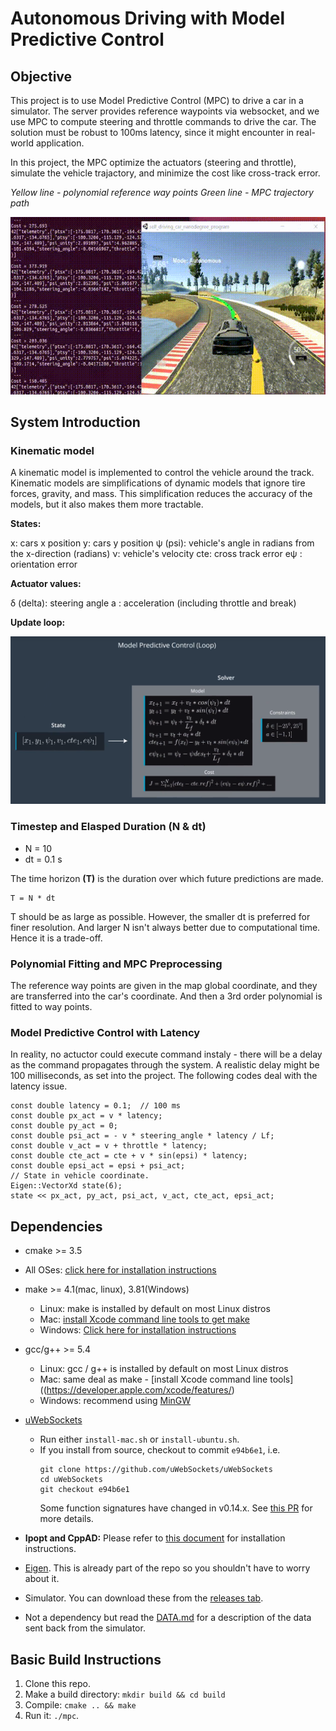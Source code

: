 ﻿# Autonomous Driving with Model Predictive Control


## Objective

This project is to use Model Predictive Control (MPC) to drive a car in a simulator. The server provides reference waypoints via websocket, and we use MPC to compute steering and throttle commands to drive the car. The solution must be robust to 100ms latency, since it might encounter in real-world application.

In this project, the MPC optimize the actuators (steering and throttle), simulate the vehicle trajactory, and minimize the cost like cross-track error.

*Yellow line - polynomial reference way points* 
*Green line - MPC trajectory path*

![GIF][gif]

## System Introduction
### Kinematic model
A kinematic model is implemented to control the vehicle around the track. Kinematic models are simplifications of dynamic models that ignore tire forces, gravity, and mass. This simplification reduces the accuracy of the models, but it also makes them more tractable.

**States:**

x: cars x position
y: cars y position
ψ (psi): vehicle's angle in radians from the x-direction (radians)
ν: vehicle's velocity
cte: cross track error
eψ : orientation error

**Actuator values:**

δ (delta): steering angle
a : acceleration (including throttle and break)

**Update loop:**

![MPC loop][img1]

### Timestep and Elasped Duration (N & dt)

 - N = 10 
 - dt = 0.1 s

The time horizon **(T)** is the duration over which future predictions are made.
```
T = N * dt
```
T should be as large as possible. However, the smaller dt is preferred for finer resolution. And larger N isn't always better due to computational time. Hence it is a trade-off.

### Polynomial Fitting and MPC Preprocessing

The reference way points are given in the map global coordinate, and they are transferred into the car's coordinate. And then a 3rd order polynomial is fitted to way points.

### Model Predictive Control with Latency

In reality, no actuctor could execute command instaly - there will be a delay as the command propagates through the system. A realistic delay might be 100 milliseconds, as set into the project. The following codes deal with the latency issue.

```
const double latency = 0.1;  // 100 ms
const double px_act = v * latency;
const double py_act = 0;
const double psi_act = - v * steering_angle * latency / Lf;
const double v_act = v + throttle * latency;
const double cte_act = cte + v * sin(epsi) * latency;
const double epsi_act = epsi + psi_act;
// State in vehicle coordinate.
Eigen::VectorXd state(6);
state << px_act, py_act, psi_act, v_act, cte_act, epsi_act;
```

## Dependencies

* cmake >= 3.5
 * All OSes: [click here for installation instructions](https://cmake.org/install/)
* make >= 4.1(mac, linux), 3.81(Windows)
  * Linux: make is installed by default on most Linux distros
  * Mac: [install Xcode command line tools to get make](https://developer.apple.com/xcode/features/)
  * Windows: [Click here for installation instructions](http://gnuwin32.sourceforge.net/packages/make.htm)
* gcc/g++ >= 5.4
  * Linux: gcc / g++ is installed by default on most Linux distros
  * Mac: same deal as make - [install Xcode command line tools]((https://developer.apple.com/xcode/features/)
  * Windows: recommend using [MinGW](http://www.mingw.org/)
* [uWebSockets](https://github.com/uWebSockets/uWebSockets)
  * Run either `install-mac.sh` or `install-ubuntu.sh`.
  * If you install from source, checkout to commit `e94b6e1`, i.e.
    ```
    git clone https://github.com/uWebSockets/uWebSockets
    cd uWebSockets
    git checkout e94b6e1
    ```
    Some function signatures have changed in v0.14.x. See [this PR](https://github.com/udacity/CarND-MPC-Project/pull/3) for more details.

* **Ipopt and CppAD:** Please refer to [this document](https://github.com/udacity/CarND-MPC-Project/blob/master/install_Ipopt_CppAD.md) for installation instructions.
* [Eigen](http://eigen.tuxfamily.org/index.php?title=Main_Page). This is already part of the repo so you shouldn't have to worry about it.
* Simulator. You can download these from the [releases tab](https://github.com/udacity/self-driving-car-sim/releases).
* Not a dependency but read the [DATA.md](./DATA.md) for a description of the data sent back from the simulator.


## Basic Build Instructions

1. Clone this repo.
2. Make a build directory: `mkdir build && cd build`
3. Compile: `cmake .. && make`
4. Run it: `./mpc`.

[//]: # (Image References)
[img1]: ./extra/MPC_loop.PNG
[gif]: ./extra/gif_1.gif